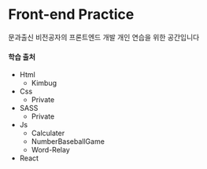 # Front-end Practice

문과출신 비전공자의 프론트엔드 개발 개인 연습을 위한 공간입니다

#### 학습 출처

- Html
  - Kimbug
- Css
  - Private
- SASS
  - Private
- Js
  - Calculater
  - NumberBaseballGame
  - Word-Relay
- React
